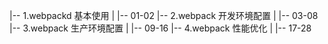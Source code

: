 |-- 1.webpackd 基本使用
| |-- 01-02
|-- 2.webpack 开发环境配置
| |-- 03-08
|-- 3.webpack 生产环境配置
| |-- 09-16
|-- 4.webpack 性能优化
| |-- 17-28
